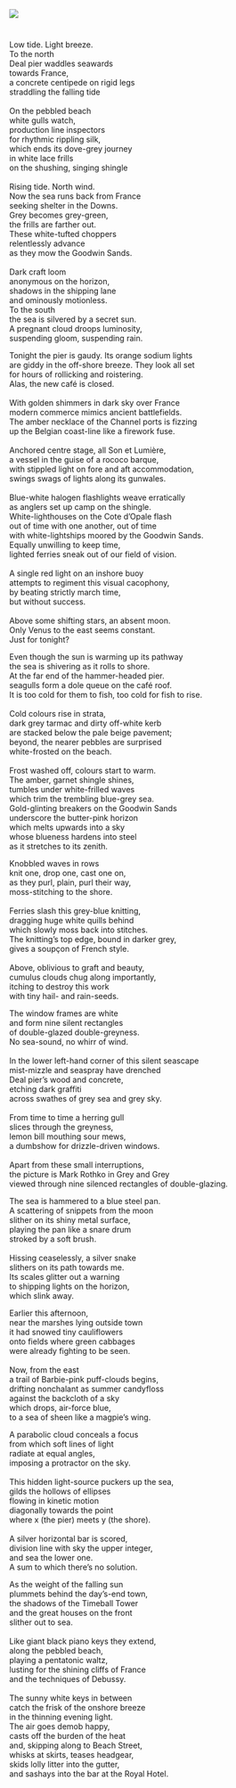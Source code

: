 <html><head></head><body><a href="https://dev.visual-essays.app"><img src="https://dev-visual-essays.netlify.app/images/ve-button.png"/></a>
<param author="Diana Hirst" banner="https://stor.artstor.org/stor/b4b1e2ee-a94d-4fd6-aec2-2bf7902abfb6" layout="vtl" title="Impressions from a Bolthole Window" ve-config=""/>

<param aliases="Deal" eid="Q1011096" ve-entity=""/>

#

Low tide. Light breeze.   
To the north   
Deal pier waddles seawards   
towards France,   
a concrete centipede on rigid legs   
straddling the falling tide   
<br/>
On the pebbled beach   
white gulls watch,   
production line inspectors   
for rhythmic rippling silk,   
which ends its dove-grey journey   
in white lace frills   
on the shushing, singing shingle   
<br/>
Rising tide. North wind.   
Now the sea runs back from France   
seeking shelter in the Downs.   
Grey becomes grey-green,   
the frills are farther out.   
These white-tufted choppers   
relentlessly advance   
as they mow the Goodwin Sands.   
<br/>
Dark craft loom   
anonymous on the horizon,   
shadows in the shipping lane   
and ominously motionless.   
To the south   
the sea is silvered by a secret sun.   
A pregnant cloud droops luminosity,   
suspending gloom, suspending rain.   
<param manifest="https://iiif.juncture-digital.org/wc:Coastline_near_Deal_castle_%282012%29_-_panoramio.jpg/manifest.json" ve-image-v2/>
<param attribution="Martin Crowther" label="Deal Pier" url="https://stor.artstor.org/stor/731e64ad-bad5-4db7-998a-84087304e97d" ve-image=""/>

Tonight the pier is gaudy.  Its orange sodium lights   
are giddy in the off-shore breeze.  They look all set   
for hours of rollicking and roistering.   
Alas, the new café is closed.   
<br/>
With golden shimmers in dark sky over France   
modern commerce mimics ancient battlefields.   
The amber necklace of the Channel ports is fizzing   
up the Belgian coast-line like a firework fuse.   
<br/>
Anchored centre stage, all Son et Lumière,   
a vessel in the guise of a rococo barque,   
with stippled light on fore and aft accommodation,   
swings swags of lights along its gunwales.   
<br/>
Blue-white halogen flashlights weave erratically   
as anglers set up camp on the shingle.   
White-lighthouses on the Cote d’Opale flash   
out of time with one another, out of time   
with white-lightships moored by the Goodwin Sands.   
Equally unwilling to keep time,   
lighted ferries sneak out of our field of vision.   
<br/>
A single red light on an inshore buoy    
attempts to regiment this visual cacophony,   
by beating strictly march time,    
but without success.   
<br/>
Above some shifting stars, an absent moon.   
Only Venus to the east seems constant.   
Just for tonight?   
<param manifest="https://iiif.juncture-digital.org/wc:Pier-of-Deal-07.jpg/manifest.json" ve-image-v2/>

Even though the sun is warming up its pathway   
the sea is shivering as it rolls to shore.   
At the far end of the hammer-headed pier.   
seagulls form a dole queue on the café roof.   
It is too cold for them to fish, too cold for fish to rise.   
<br/>
Cold colours rise in strata,   
dark grey tarmac and dirty off-white kerb   
are stacked below the pale beige pavement;   
beyond, the nearer pebbles are surprised   
white-frosted on the beach.   
<br/>
Frost washed off, colours start to warm.   
The amber, garnet shingle shines,   
tumbles under white-frilled waves   
which trim the trembling blue-grey sea.   
Gold-glinting breakers on the Goodwin Sands   
underscore the butter-pink horizon   
which melts upwards into a sky   
whose blueness hardens into steel   
as it stretches to its zenith.   
<param attribution="Elizabeth Waterman-Scrase" label="Sea-front at Deal" url="https://stor.artstor.org/stor/d1087754-5201-4025-a7c8-2c8fec21d2f9" ve-image=""/>

Knobbled waves in rows   
knit one, drop one, cast one on,   
as they purl, plain, purl their way,   
moss-stitching to the shore.   
<br/>
Ferries slash this grey-blue knitting,   
dragging huge white quills behind   
which slowly moss back into stitches.   
The knitting’s top edge, bound in darker grey,   
gives a soupçon of French style.   
<br/>
Above, oblivious to graft and beauty,   
cumulus clouds chug along importantly,   
itching to destroy this work   
with tiny hail- and rain-seeds.   
<param manifest="https://iiif.juncture-digital.org/wc:Waves_%281793045566%29.jpg/manifest.json" ve-image-v2/>

The window frames are white   
and form nine silent rectangles   
of double-glazed double-greyness.   
No sea-sound, no whirr of wind.   
<br/>
In the lower left-hand corner of this silent seascape   
mist-mizzle and seaspray have drenched   
Deal pier’s wood and concrete,   
etching dark graffiti   
across swathes of grey sea and grey sky.   
<br/>
From time to time a herring gull   
slices through the greyness,   
lemon bill mouthing sour mews,      
a dumbshow for drizzle-driven windows.
<br/><br/>
Apart from these small interruptions,   
the picture is Mark Rothko in Grey and Grey   
viewed through nine silenced rectangles of double-glazing.   
<param manifest="https://iiif.juncture-digital.org/wc:Rothko_Paper_Works.jpg/manifest.json" ve-image-v2/>

The sea is hammered to a blue steel pan.   
A scattering of snippets from the moon   
slither on its shiny metal surface,   
playing the pan like a snare drum   
stroked by a soft brush.   
<br/>
Hissing ceaselessly, a silver snake   
slithers on its path towards me.   
Its scales glitter out a warning   
to shipping lights on the horizon,   
which slink away.   
<param manifest="https://iiif.juncture-digital.org/wc:English_Channel_%2820562846383%29.jpg/manifest.json" ve-image-v2/>

Earlier this afternoon,    
near the marshes lying outside town   
it had snowed tiny cauliflowers   
onto fields where green cabbages   
were already fighting to be seen.   
<br/>
Now, from the east   
a trail of Barbie-pink puff-clouds begins,   
drifting nonchalant as summer candyfloss   
against the backcloth of a sky   
which drops, air-force blue,    
to a sea of sheen like a magpie’s wing.   
<param manifest="https://iiif.juncture-digital.org/wc:Frozen_Cabbage_-_geograph.org.uk_-_2181989.jpg/manifest.json" ve-image-v2/>

A parabolic cloud conceals a focus   
from which soft lines of light   
radiate at equal angles,   
imposing a protractor on the sky.   
<br/>
This hidden light-source puckers up the sea,   
gilds the hollows of ellipses   
flowing in kinetic motion   
diagonally towards the point   
where x (the pier) meets y (the shore).   
<br/>
A silver horizontal bar is scored,   
division line with sky the upper integer,   
and sea the lower one.   
A sum to which there’s no solution.   
<param attribution="Martin Crowther" label="Deal Pier" url="https://stor.artstor.org/stor/b4b1e2ee-a94d-4fd6-aec2-2bf7902abfb6" ve-image=""/>

As the weight of the falling sun   
plummets behind the day’s-end town,   
the shadows of the Timeball Tower   
and the great houses on the front   
slither out to sea.  
<br/>
Like giant black piano keys they extend,   
along the pebbled beach,   
playing a pentatonic waltz,   
lusting for the shining cliffs of France   
and the techniques of Debussy.   
<br/>
The sunny white keys in between   
catch the frisk of the onshore breeze   
in the thinning evening light.   
The air goes demob happy,   
casts off the burden of the heat   
and, skipping along to Beach Street,   
whisks at skirts, teases headgear,   
skids lolly litter into the gutter,   
and sashays into the bar at the Royal Hotel.   
<param manifest="https://iiif.juncture-digital.org/wc:Royal_Hotel_-_geograph.org.uk_-_2852587.jpg/manifest.json" ve-image-v2/>
</body></html>